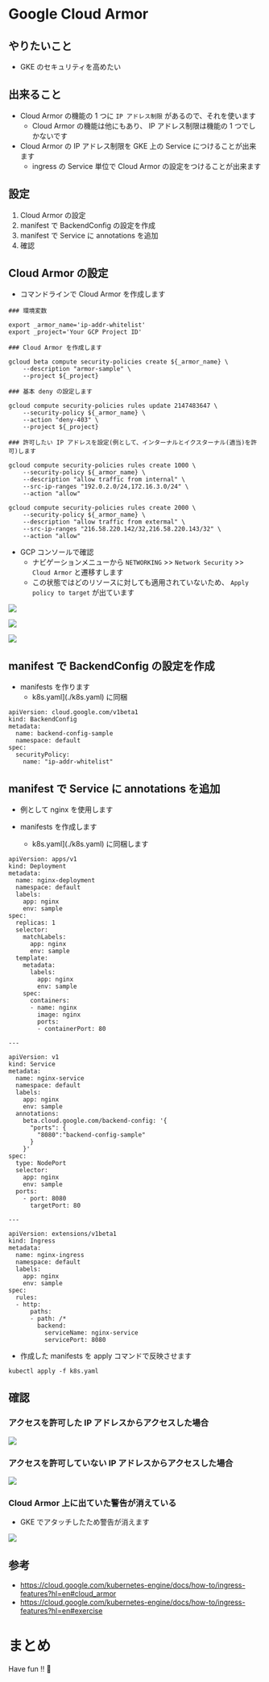 # Google Cloud Armor

## やりたいこと

+ GKE のセキュリティを高めたい

## 出来ること

+ Cloud Armor の機能の 1 つに `IP アドレス制限` があるので、それを使います
  + Cloud Armor の機能は他にもあり、 IP アドレス制限は機能の 1 つでしかないです
+ Cloud Armor の IP アドレス制限を GKE 上の Service につけることが出来ます
  + ingress の Service 単位で Cloud Armor の設定をつけることが出来ます

## 設定

1. Cloud Armor の設定
1. manifest で BackendConfig の設定を作成
1. manifest で Service に annotations を追加
1. 確認

## Cloud Armor の設定

+ コマンドラインで Cloud Armor を作成します

```
### 環境変数

export _armor_name='ip-addr-whitelist'
export _project='Your GCP Project ID'

```
```
### Cloud Armor を作成します

gcloud beta compute security-policies create ${_armor_name} \
    --description "armor-sample" \
    --project ${_project}
```
```
### 基本 deny の設定します

gcloud compute security-policies rules update 2147483647 \
    --security-policy ${_armor_name} \
    --action "deny-403" \
    --project ${_project}
```
```
### 許可したい IP アドレスを設定(例として、インターナルとイクスターナル(適当)を許可)します

gcloud compute security-policies rules create 1000 \
    --security-policy ${_armor_name} \
    --description "allow traffic from internal" \
    --src-ip-ranges "192.0.2.0/24,172.16.3.0/24" \
    --action "allow"

gcloud compute security-policies rules create 2000 \
    --security-policy ${_armor_name} \
    --description "allow traffic from extermal" \
    --src-ip-ranges "216.58.220.142/32,216.58.220.143/32" \
    --action "allow"
```

+ GCP コンソールで確認
  + ナビゲーションメニューから `NETWORKING` >> `Network Security` >> `Cloud Armor` と遷移すします
  + この状態ではどのリソースに対しても適用されていないため、 `Apply policy to target` が出ています

![](./feature-cloud-armor-01.png)

![](./feature-cloud-armor-02.png)

![](./feature-cloud-armor-03.png)

## manifest で BackendConfig の設定を作成

+ manifests を作ります
  + k8s.yaml](./k8s.yaml) に同梱

```
apiVersion: cloud.google.com/v1beta1
kind: BackendConfig
metadata:
  name: backend-config-sample
  namespace: default
spec:
  securityPolicy:
    name: "ip-addr-whitelist"
```

## manifest で Service に annotations を追加

+ 例として nginx を使用します

+ manifests を作成します
  + k8s.yaml](./k8s.yaml) に同梱します

```
apiVersion: apps/v1
kind: Deployment
metadata:
  name: nginx-deployment
  namespace: default
  labels:
    app: nginx
    env: sample
spec:
  replicas: 1
  selector:
    matchLabels:
      app: nginx
      env: sample
  template:
    metadata:
      labels:
        app: nginx
        env: sample
    spec:
      containers:
      - name: nginx
        image: nginx
        ports:
        - containerPort: 80

---

apiVersion: v1
kind: Service
metadata:
  name: nginx-service
  namespace: default
  labels:
    app: nginx
    env: sample
  annotations:
    beta.cloud.google.com/backend-config: '{
      "ports": {
        "8080":"backend-config-sample"
      }
    }'
spec:
  type: NodePort
  selector:
    app: nginx
    env: sample
  ports:
    - port: 8080
      targetPort: 80

---

apiVersion: extensions/v1beta1
kind: Ingress
metadata:
  name: nginx-ingress
  namespace: default
  labels:
    app: nginx
    env: sample
spec:
  rules:
  - http:
      paths:
      - path: /*
        backend:
          serviceName: nginx-service
          servicePort: 8080

```

+ 作成した manifests を apply コマンドで反映させます

```
kubectl apply -f k8s.yaml
```

## 確認

### アクセスを許可した IP アドレスからアクセスした場合

![](./feature-cloud-armor-04.png)

### アクセスを許可していない IP アドレスからアクセスした場合

![](./feature-cloud-armor-05.png)

### Cloud Armor 上に出ていた警告が消えている

+ GKE でアタッチしたため警告が消えます

![](./feature-cloud-armor-06.png)


## 参考

+ https://cloud.google.com/kubernetes-engine/docs/how-to/ingress-features?hl=en#cloud_armor
+ https://cloud.google.com/kubernetes-engine/docs/how-to/ingress-features?hl=en#exercise

# まとめ

Have fun !! :raised_hands: 
